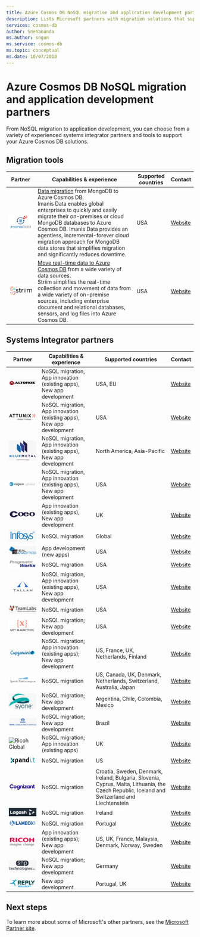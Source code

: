 ```yaml
---
title: Azure Cosmos DB NoSQL migration and application development partners
description: Lists Microsoft partners with migration solutions that support Azure Cosmos DB.
services: cosmos-db
author: SnehaGunda
ms.author: sngun
ms.service: cosmos-db
ms.topic: conceptual
ms.date: 10/07/2018
---
```


# Azure Cosmos DB NoSQL migration and application development partners

From NoSQL migration to application development, you can choose from a variety of experienced systems integrator partners and tools to support your Azure Cosmos DB solutions. 

## Migration tools

|**Partner**  |**Capabilities & experience**  |**Supported countries**  |**Contact**  |
|---------|---------|---------|---------|
|![ImanisData][1]   | [Data migration](https://www.imanisdata.com/wp-content/uploads/2018/02/Imanis_DS_MongoDB_Azure_FINAL.pdf) from MongoDB to Azure Cosmos DB. <br/> Imanis Data enables global enterprises to quickly and easily migrate their on-premises or cloud MongoDB databases to Azure Cosmos DB. Imanis Data provides an agentless, incremental-forever cloud migration approach for MongoDB data stores that simplifies migration and significantly reduces downtime.|  USA  |   [Website](http://www.imanisdata.com/)      |
|![Striim][2]    |  [Move real-time data to Azure Cosmos DB](https://www.striim.com/striim-for-azure-cosmos-db/) from a wide variety of data sources. <br/> Striim simplifies the real-time collection and movement of data from a wide variety of on-premise sources, including enterprise document and relational databases, sensors, and log files into Azure Cosmos DB. |   USA   |  [Website](http://www.striim.com/)       |

## Systems Integrator partners

|**Partner**  |**Capabilities & experience**  |**Supported countries**  |**Contact**  |
|---------|---------|---------|---------|
|![Altoros][3]    |  NoSQL migration, <br/> App innovation (existing apps), <br/> New app development |     USA, EU    |  [Website](http://www.altoros.com/)       |
|![Attunix][4]     |   NoSQL migration, <br/> App innovation (existing apps), <br/> New app development      |    USA     |  [Website](http://www.attunix.com/)       |
|![Bluemetal][5]     |  NoSQL migration, <br/> App innovation (existing apps), <br/> New app development       |    North America, Asia-Pacific     |  [Website](http://www.bluemetal.com/)       |
|![Capax Global][6]     |  NoSQL migration, <br/> App innovation (existing apps), <br/> New app development       |    USA     |  [Website](http://www.capaxglobal.com/)       |
|![Coeo][7]     |   App innovation (existing apps), <br/> New app development |    UK     |  [Website](http://www.coeo.com/)       |
|![Infosys][8]     |  NoSQL migration       |    Global     |  [Website](http://www.infosys.com/)       |
|![Neal Analytics][9]     |     App development (new apps)    |    USA     |  [Website](http://www.nealanalytics.com/)       |
|![Pragmatic Works][10]    |   NoSQL migration      |   USA      |  [Website](http://www.pragmaticworks.com/)       |
|![Tallan][11]    |  NoSQL migration, <br/> App innovation (existing apps), <br/> New app development       |    USA     |  [Website](http://www.tallan.com/)       |
|![VTeamLabs][12]    | NoSQL migration       |  USA      | [Website](http://www.vteamlabs.com/)       |
| ![10thMagnitude][13] | NoSQL migration; New app development | USA | [Website](https://www.10thmagnitude.com/)|
| ![Capgemini][14] | NoSQL migration; App innovation (existing apps); New app development | US, France, UK, Netherlands, Finland  | [Website](https://www.capgemini.com/) | 
| ![Cognizant][21] | NoSQL migration |US, Canada, UK, Denmark, Netherlands, Switzerland, Australia, Japan | [Website](https://www.cognizant.com/)|
| ![Lagash][22] | NoSQL migration; New app development | Argentina, Chile, Colombia, Mexico| [Website](https://lagash.com/)|
| ![Lambda3 Informatics][23] | NoSQL migration; New app development | Brazil| [Website](https://www.lambda3.com.br/)|
| ![Ricoh Global][24] | NoSQL migration; App innovation (existing apps)| UK  | [Website](https://www.ricoh.com/)|
| ![SNP Technologies][25] | NoSQL migration| US | [Website](https://www.snp.com/)|
| ![Solidsoft Reply][15] | NoSQL migration | Croatia, Sweden, Denmark, Ireland, Bulgaria, Slovenia, Cyprus, Malta, Lithuania, the Czech Republic, Iceland and Switzerland and Liechtenstein | [Website](https://www.reply.com/solidsoft-reply/)|
| ![Spanish Point Technologies][16] | NoSQL migration| Ireland| [Website](https://www.spanishpoint.ie/)|
| ![Syone][17] | NoSQL migration| Portugal| [Website](https://www.syone.com/)|
| ![TCS][18] | App innovation (existing apps); New app development | US, UK, France, Malaysia, Denmark, Norway, Sweden| [Website](https://www.tcs.com/)|
| ![White Duck][19] |NoSQL migration; New app development | Germany | [Website]()|
| ![Xpand IT][20] | New app development | Portugal, UK| [Website](https://www.xpand-it.com/)|


## Next steps
To learn more about some of Microsoft's other partners, see the [Microsoft Partner site](https://partner.microsoft.com/en-US/).

<!--Image references-->
[1]: ./media/partners-migration-cosmosdb/imanisdata_logo.png
[2]: ./media/partners-migration-cosmosdb/striim_logo.png
[3]: ./media/partners-migration-cosmosdb/altoros_logo.png
[4]: ./media/partners-migration-cosmosdb/attunix_logo.png
[5]: ./media/partners-migration-cosmosdb/bluemetal_logo.png
[6]: ./media/partners-migration-cosmosdb/capaxglobal_logo.png
[7]: ./media/partners-migration-cosmosdb/coeo_logo.png
[8]: ./media/partners-migration-cosmosdb/infosys_logo.png
[9]: ./media/partners-migration-cosmosdb/nealanalytics_logo.png
[10]: ./media/partners-migration-cosmosdb/pragmaticworks_logo.png
[11]: ./media/partners-migration-cosmosdb/tallan_logo.png
[12]: ./media/partners-migration-cosmosdb/vteamlabs_logo.png
[13]: ./media/partners-migration-cosmosdb/10thmagnitude_logo.png
[14]: ./media/partners-migration-cosmosdb/capgemini_logo.png
[15]: ./media/partners-migration-cosmosdb/cognizant_logo.png
[16]: ./media/partners-migration-cosmosdb/laglash_logo.png
[17]: ./media/partners-migration-cosmosdb/lambda3_logo.png
[18]: ./media/partners-migration-cosmosdb/ricoh_logo.png
[19]: ./media/partners-migration-cosmosdb/snp_technologies_logo.png
[20]: ./media/partners-migration-cosmosdb/solidsoft_reply_logo.png
[21]: ./media/partners-migration-cosmosdb/spanish_point_logo.png
[22]: ./media/partners-migration-cosmosdb/syone_logo.png
[23]: ./media/partners-migration-cosmosdb/tcs_logo.png
[24]: ./media/partners-migration-cosmosdb/.png
[25]: ./media/partners-migration-cosmosdb/xpandit_logo.png
